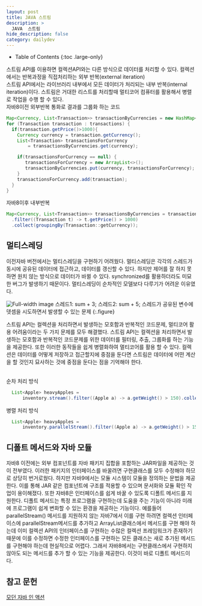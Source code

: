 ```yaml
---
layout: post
title: JAVA 스트림
description: >
  JAVA  스트림
hide_description: false
category: dailydev
---
```



- Table of Contents
{:toc .large-only}

스트림 API를 이용하면 컬렉션API와는 다른 방식으로 데이터를 처리할 수 있다.
컬렉션에서는 반복과정을 직접처리하는 외부 반복(external iteration)<br>
스트림 API에서는 라이브러리 내부에서 모든 데이터가 처리되는 내부 반복(internal iteration)이다.
스트림은 거대한 리스트를 처리할때 멀티코어 컴퓨터를 활용해서 병렬로 작업을 수행 할 수 있다.
<br>
자바8이전 외부반복 통화로 결과를 그룹화 하는 코드
```java
Map<Currency, List<Transaction>> transactionByCurrencies = new HashMap<>();
for (Transaction transaction : transactions) {
  if(transaction.getPrice()>1000){
    Currency currency = transaction.getCurrency();
    List<Transaction> transactionsForCurrency 
        = transactionsByCurrencies.get(currency);

    if(transactionsForCurrency == null) {
       transactionsForCurrency = new ArrayList<>();
       transactionByCurrencies.put(currency, transactionsForCurrency);
    }
    transactionsForCurrency.add(transaction);
  }    
}
```
자바8이후 내부반복
```java
Map<Currency, List<Transaction>> transactionsByCurrencies = transactions.stream()
  .filter((Transaction t) -> t.getPrice() > 1000)
  .collect(groupingBy(Transaction::getCurrency));
```

## 멀티스레딩 
이전자바 버전에서는 멀티스레딩을 구현하기 어려웠다.
멀티스레딩은 각각의 스레드가 동시에 공유된 데이터에 접근하고, 데이터를 갱신할 수 있다.
하지만 제어를 잘 하지 못하면 원치 않는 방식으로 데이터가 바뀔 수 있다.
synchronized를 활용하더라도 미묘한 버그가 발생하기 때문이다.
멀티스레딩이 순차적인 모델보다 다루기가 어려운 이유였다.

![Full-width image](/assets/img/blog/thred.PNG)
스레드1: sum + 3; 스레드2: sum + 5; 스레드가 공유된 변수에 뎃셈을 시도하면서 발생할 수 있는 문제
{:.figure}


스트림 API는 컬렉션을 처리하면서 발생하는 모호함과 반복적인 코드문제, 멀티코어 활용 어려움이라는 두 가지 
문제를 모두 해결했다. 스트림 API는 컬렉션을 처리하면서 발생하는 모호함과 반복적인 코드문제를 위한 데이터를 필터링, 추출, 그룹화를 하는 기능을 제공한다. 또한 이러한 동작들을 쉽게 병렬화하여 멀티코어를 활용 할 수 있다.
컬렉션은 데이터를 어떻게 저장하고 접근할지에 중점을 둔다면 스트림은 데이터에 어떤 계산을 할 것인지 묘사하는 것에 중점을 둔다는 점을 기억해야 한다.

<br>순차 처리 방식 
```java
  List<Apple> heavyApples =
      inventory.stream().filter((Apple a) -> a.getWeight() > 150).collect(toList());
```
병렬 처리 방식
```java
  List<Apple> heavyApples =
      inventory.parallelStream().filter((Apple a) -> a.getWeight() > 150).collect(toList());
```

## 디폴트 메서드와 자바 모듈
자바8 이전에는 외부 컴포넌트를 자바 패키지 집합을 포함하는 JAR파일을 제공하는 것이 전부였다.
이러한 패키지의 인터페이스를 바꿀려면 구현클래스를 모두 수정해야 하므로 상당히 번거로웠다.
하지만 자바9에서는 모듈 시스템이 모듈을 정의하는 문법을 제공한다. 이를 통해 JAR 같은 컴포넌트에 구조를 적용할 수 있으며 문서화와 모듈 확인 작업이 용이해졌다. 또한 자바8은 인터페이스를 쉽게 바꿀 수 있도록 디폴트 메서드를 지원한다. 디폴트 메서드는 특정 프로그램을 구현하는데 도움을 주는 기능이 아니라 미래에 프로그램이 쉽게 변화할 수 있는 환경을 제공하는 기능이다. 예를들어 parallelStream() 메서드를 지원하지 않는 자바7에서 이를 구현 하려면 컬렉션 인터페이스에 parallelStream메서드를 추가하고 ArrayList클래스에서 메서드를 구현 해야 하는데 이미 컬렉션 API의 인터페이스를 구현하는 수많은 컬렉션 프레임워크가 존재하기 때문에 이를 수정하면 수정한 인터페이스를 구현하는 모든 클래스는 새로 추가된 메서드를 구현해야 하는데 현실적으로 어렵다.
그래서 자바8에서는 구현클래스에서 구현하지 않아도 되는 메서드를 추가 할 수 있는 기능을 제공한다.
이것이 바로 디폴트 메서드이다.

## 참고 문헌
[모던 자바 인 액션](https://www.aladin.co.kr/shop/wproduct.aspx?ItemId=200069290)
